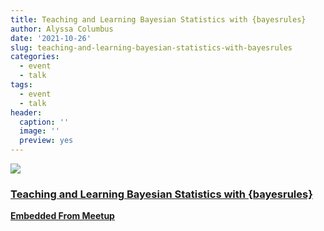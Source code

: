 ```yaml
---
title: Teaching and Learning Bayesian Statistics with {bayesrules}
author: Alyssa Columbus
date: '2021-10-26'
slug: teaching-and-learning-bayesian-statistics-with-bayesrules
categories:
  - event
  - talk
tags:
  - event
  - talk
header:
  caption: ''
  image: ''
  preview: yes
---
```


<div class="card"><a target="_blank" href="https://www.meetup.com/rladies-irvine/events/281232300/"><img onerror="this.style.display='none'" class="card-image" src="https://secure.meetupstatic.com/photos/event/7/6/e/5/600_499290437.jpeg"><div class="card-text"><h3>Teaching and Learning Bayesian Statistics with {bayesrules}</h3><p class="signup"><b>Embedded From Meetup</b></p></div></a></div>